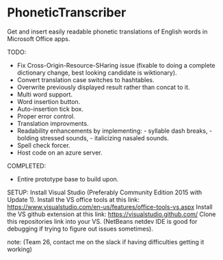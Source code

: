 # PhoneticTranscriber
Get and insert easily readable phonetic translations of English words in Microsoft Office apps.

TODO:
- Fix Cross-Origin-Resource-SHaring issue (fixable to doing a complete dictionary change, best looking candidate is wiktionary).
- Convert translation case switches to hashtables.
- Overwrite previously displayed result rather than concat to it.
- Multi word support.
- Word insertion button.
- Auto-insertion tick box.
- Proper error control.
- Translation improvments.
- Readability enhancements by implementing: 
        - syllable dash breaks, 
        - bolding stressed sounds, 
        - italicizing nasaled sounds.
- Spell check forcer.
- Host code on an azure server.


COMPLETED:
- Entire prototype base to build upon.


SETUP:
Install Visual Studio (Preferably Community Edition 2015 with Update 1).
Install the VS office tools at this link: https://www.visualstudio.com/en-us/features/office-tools-vs.aspx
Install the VS github extension at this link: https://visualstudio.github.com/
Clone this repositories link into your VS.
(NetBeans netdev IDE is good for debugging if trying to figure out issues sometimes).

note: (Team 26, contact me on the slack if having difficulties getting it working)
